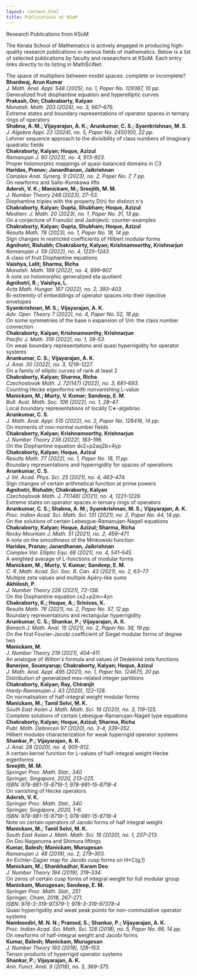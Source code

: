 ```yaml
---
layout: content.html
title: Publications at KSoM
---
```


<div class="main-full-width" id="main-content-start">

<section class="static-section" id="publications-intro">
  <div class="accordion-header">Research Publications from KSoM</div>
  <div class="accordion-content static-content">
    <p>The Kerala School of Mathematics is actively engaged in producing high-quality research publications in various fields of mathematics. Below is a list of selected publications by faculty and researchers at KSoM. Each entry links directly to its listing in MathSciNet.</p>
  </div>
</section>

<section class="accordion-item default-bg" data-direct-link="true" data-learn-more-url="https://mathscinet.ams.org/mathscinet/article?mr=4864900">
  <div class="accordion-header">The space of multipliers between model spaces: complete or incomplete?</div>
  <div class="accordion-snippet">
    <strong>Bhardwaj, Arun Kumar</strong><br/>
    <em>J. Math. Anal. Appl. 548 (2025), no. 1, Paper No. 129367, 10 pp.</em>
  </div>
</section>

<section class="accordion-item alt-bg" data-direct-link="true" data-learn-more-url="https://mathscinet.ams.org/mathscinet/article?mr=4704787">
  <div class="accordion-header">Generalized fruit diophantine equation and hyperelliptic curves</div>
  <div class="accordion-snippet">
    <strong>Prakash, Om; Chakraborty, Kalyan</strong><br/>
    <em>Monatsh. Math. 203 (2024), no. 3, 667–676.</em>
  </div>
</section>

<section class="accordion-item default-bg" data-direct-link="true" data-learn-more-url="https://mathscinet.ams.org/mathscinet/article?mr=4692620">
  <div class="accordion-header">Extreme states and boundary representations of operator spaces in ternary rings of operators</div>
  <div class="accordion-snippet">
    <strong>Shabna, A. M.; Vijayarajan, A. K.; Arunkumar, C. S.; Syamkrishnan, M. S.</strong><br/>
    <em>J. Algebra Appl. 23 (2024), no. 5, Paper No. 2450100, 22 pp.</em>
  </div>
</section>

<section class="accordion-item alt-bg" data-direct-link="true" data-learn-more-url="https://mathscinet.ams.org/mathscinet/article?mr=4565132">
  <div class="accordion-header">Lehmer sequence approach to the divisibility of class numbers of imaginary quadratic fields</div>
  <div class="accordion-snippet">
    <strong>Chakraborty, Kalyan; Hoque, Azizul</strong><br/>
    <em>Ramanujan J. 60 (2023), no. 4, 913–923.</em>
  </div>
</section>

<section class="accordion-item default-bg" data-direct-link="true" data-learn-more-url="https://mathscinet.ams.org/mathscinet/article?mr=4558996">
  <div class="accordion-header">Proper holomorphic mappings of quasi-balanced domains in C3</div>
  <div class="accordion-snippet">
    <strong>Haridas, Pranav; Janardhanan, Jaikrishnan</strong><br/>
    <em>Complex Anal. Synerg. 9 (2023), no. 2, Paper No. 7, 7 pp.</em>
  </div>
</section>

<section class="accordion-item alt-bg" data-direct-link="true" data-learn-more-url="https://mathscinet.ams.org/mathscinet/article?mr=4556156">
  <div class="accordion-header">On newforms and Saito-Kurokawa lifts</div>
  <div class="accordion-snippet">
    <strong>Adersh, V. K.; Manickam, M.; Sreejith, M. M.</strong><br/>
    <em>J. Number Theory 248 (2023), 27–53.</em>
  </div>
</section>

<section class="accordion-item default-bg" data-direct-link="true" data-learn-more-url="https://mathscinet.ams.org/mathscinet/article?mr=4520283">
  <div class="accordion-header">Diophantine triples with the property D(n) for distinct n's</div>
  <div class="accordion-snippet">
    <strong>Chakraborty, Kalyan; Gupta, Shubham; Hoque, Azizul</strong><br/>
    <em>Mediterr. J. Math. 20 (2023), no. 1, Paper No. 31, 13 pp.</em>
  </div>
</section>

<section class="accordion-item alt-bg" data-direct-link="true" data-learn-more-url="https://mathscinet.ams.org/mathscinet/article?mr=4512671">
  <div class="accordion-header">On a conjecture of Franušić and Jadrijević: counter-examples</div>
  <div class="accordion-snippet">
    <strong>Chakraborty, Kalyan; Gupta, Shubham; Hoque, Azizul</strong><br/>
    <em>Results Math. 78 (2023), no. 1, Paper No. 18, 14 pp.</em>
  </div>
</section>

<section class="accordion-item default-bg" data-direct-link="true" data-learn-more-url="https://mathscinet.ams.org/mathscinet/article?mr=4507208">
  <div class="accordion-header">Sign changes in restricted coefficients of Hilbert modular forms</div>
  <div class="accordion-snippet">
    <strong>Agnihotri, Rishabh; Chakraborty, Kalyan; Krishnamoorthy, Krishnarjun</strong><br/>
    <em>Ramanujan J. 59 (2022), no. 4, 1225–1243.</em>
  </div>
</section>

<section class="accordion-item alt-bg" data-direct-link="true" data-learn-more-url="https://mathscinet.ams.org/mathscinet/article?mr=4497174">
  <div class="accordion-header">A class of fruit Diophantine equations</div>
  <div class="accordion-snippet">
    <strong>Vaishya, Lalit; Sharma, Richa</strong><br/>
    <em>Monatsh. Math. 199 (2022), no. 4, 899–907.</em>
  </div>
</section>

<section class="accordion-item default-bg" data-direct-link="true" data-learn-more-url="https://mathscinet.ams.org/mathscinet/article?mr=4487617">
  <div class="accordion-header">A note on holomorphic generalized eta quotient</div>
  <div class="accordion-snippet">
    <strong>Agnihotri, R.; Vaishya, L.</strong><br/>
    <em>Acta Math. Hungar. 167 (2022), no. 2, 393–403.</em>
  </div>
</section>

<section class="accordion-item alt-bg" data-direct-link="true" data-learn-more-url="https://mathscinet.ams.org/mathscinet/article?mr=4476931">
  <div class="accordion-header">Bi-extremity of embeddings of operator spaces into their injective envelopes</div>
  <div class="accordion-snippet">
    <strong>Syamkrishnan, M. S.; Vijayarajan, A. K.</strong><br/>
    <em>Adv. Oper. Theory 7 (2022), no. 4, Paper No. 52, 18 pp.</em>
  </div>
</section>

<section class="accordion-item default-bg" data-direct-link="true" data-learn-more-url="https://mathscinet.ams.org/mathscinet/article?mr=4475673">
  <div class="accordion-header">On some symmetries of the base n expansion of 1/m: the class number connection</div>
  <div class="accordion-snippet">
    <strong>Chakraborty, Kalyan; Krishnamoorthy, Krishnarjun</strong><br/>
    <em>Pacific J. Math. 319 (2022), no. 1, 39–53.</em>
  </div>
</section>

<section class="accordion-item alt-bg" data-direct-link="true" data-learn-more-url="https://mathscinet.ams.org/mathscinet/article?mr=4467987">
  <div class="accordion-header">On weak boundary representations and quasi hyperrigidity for operator systems</div>
  <div class="accordion-snippet">
    <strong>Arunkumar, C. S.; Vijayarajan, A. K.</strong><br/>
    <em>J. Anal. 30 (2022), no. 3, 1219–1227.</em>
  </div>
</section>

<section class="accordion-item default-bg" data-direct-link="true" data-learn-more-url="https://mathscinet.ams.org/mathscinet/article?mr=4467935">
  <div class="accordion-header">On a family of elliptic curves of rank at least 2</div>
  <div class="accordion-snippet">
    <strong>Chakraborty, Kalyan; Sharma, Richa</strong><br/>
    <em>Czechoslovak Math. J. 72(147) (2022), no. 3, 681–693.</em>
  </div>
</section>

<section class="accordion-item alt-bg" data-direct-link="true" data-learn-more-url="https://mathscinet.ams.org/mathscinet/article?mr=4448940">
  <div class="accordion-header">Counting Hecke eigenforms with nonvanishing L-value</div>
  <div class="accordion-snippet">
    <strong>Manickam, M.; Murty, V. Kumar; Sandeep, E. M.</strong><br/>
    <em>Bull. Aust. Math. Soc. 106 (2022), no. 1, 28–47.</em>
  </div>
</section>

<section class="accordion-item default-bg" data-direct-link="true" data-learn-more-url="https://mathscinet.ams.org/mathscinet/article?mr=4441454">
  <div class="accordion-header">Local boundary representations of locally C∗-algebras</div>
  <div class="accordion-snippet">
    <strong>Arunkumar, C. S.</strong><br/>
    <em>J. Math. Anal. Appl. 515 (2022), no. 2, Paper No. 126416, 14 pp.</em>
  </div>
</section>

<section class="accordion-item alt-bg" data-direct-link="true" data-learn-more-url="https://mathscinet.ams.org/mathscinet/article?mr=4430097">
  <div class="accordion-header">On moments of non-normal number fields</div>
  <div class="accordion-snippet">
    <strong>Chakraborty, Kalyan; Krishnamoorthy, Krishnarjun</strong><br/>
    <em>J. Number Theory 238 (2022), 183–196.</em>
  </div>
</section>

<section class="accordion-item default-bg" data-direct-link="true" data-learn-more-url="https://mathscinet.ams.org/mathscinet/article?mr=4344843">
  <div class="accordion-header">On the Diophantine equation dx2+p2aq2b=4yp</div>
  <div class="accordion-snippet">
    <strong>Chakraborty, Kalyan; Hoque, Azizul</strong><br/>
    <em>Results Math. 77 (2022), no. 1, Paper No. 18, 11 pp.</em>
  </div>
</section>

<section class="accordion-item alt-bg" data-direct-link="true" data-learn-more-url="https://mathscinet.ams.org/mathscinet/article?mr=4363224">
  <div class="accordion-header">Boundary representations and hyperrigidity for spaces of operations</div>
  <div class="accordion-snippet">
    <strong>Arunkumar, C. S.</strong><br/>
    <em>J. Int. Acad. Phys. Sci. 25 (2021), no. 4, 463–474.</em>
  </div>
</section>

<section class="accordion-item default-bg" data-direct-link="true" data-learn-more-url="https://mathscinet.ams.org/mathscinet/article?mr=4339124">
  <div class="accordion-header">Sign changes of certain arithmetical function at prime powers</div>
  <div class="accordion-snippet">
    <strong>Agnihotri, Rishabh; Chakraborty, Kalyan</strong><br/>
    <em>Czechoslovak Math. J. 71(146) (2021), no. 4, 1221–1228.</em>
  </div>
</section>

<section class="accordion-item alt-bg" data-direct-link="true" data-learn-more-url="https://mathscinet.ams.org/mathscinet/article?mr=4338047">
  <div class="accordion-header">Extreme states on operator spaces in ternary rings of operators</div>
  <div class="accordion-snippet">
    <strong>Arunkumar, C. S.; Shabna, A. M.; Syamkrishnan, M. S.; Vijayarajan, A. K.</strong><br/>
    <em>Proc. Indian Acad. Sci. Math. Sci. 131 (2021), no. 2, Paper No. 44, 14 pp.</em>
  </div>
</section>

<section class="accordion-item default-bg" data-direct-link="true" data-learn-more-url="https://mathscinet.ams.org/mathscinet/article?mr=4278721">
  <div class="accordion-header">On the solutions of certain Lebesgue-Ramanujan-Nagell equations</div>
  <div class="accordion-snippet">
    <strong>Chakraborty, Kalyan; Hoque, Azizul; Sharma, Richa</strong><br/>
    <em>Rocky Mountain J. Math. 51 (2021), no. 2, 459–471.</em>
  </div>
</section>

<section class="accordion-item alt-bg" data-direct-link="true" data-learn-more-url="https://mathscinet.ams.org/mathscinet/article?mr=4224759">
  <div class="accordion-header">A note on the smoothness of the Minkowski function</div>
  <div class="accordion-snippet">
    <strong>Haridas, Pranav; Janardhanan, Jaikrishnan</strong><br/>
    <em>Complex Var. Elliptic Equ. 66 (2021), no. 4, 541–545.</em>
  </div>
</section>

<section class="accordion-item default-bg" data-direct-link="true" data-learn-more-url="https://mathscinet.ams.org/mathscinet/article?mr=4259511">
  <div class="accordion-header">A weighted average of L-functions of modular forms</div>
  <div class="accordion-snippet">
    <strong>Manickam, M.; Murty, V. Kumar; Sandeep, E. M.</strong><br/>
    <em>C. R. Math. Acad. Sci. Soc. R. Can. 43 (2021), no. 2, 63–77.</em>
  </div>
</section>

<section class="accordion-item alt-bg" data-direct-link="true" data-learn-more-url="https://mathscinet.ams.org/mathscinet/article?mr=4239717">
  <div class="accordion-header">Multiple zeta values and multiple Apéry-like sums</div>
  <div class="accordion-snippet">
    <strong>Akhilesh, P.</strong><br/>
    <em>J. Number Theory 226 (2021), 72–138.</em>
  </div>
</section>

<section class="accordion-item default-bg" data-direct-link="true" data-learn-more-url="https://mathscinet.ams.org/mathscinet/article?mr=4228926">
  <div class="accordion-header">On the Diophantine equation cx2+p2m=4yn</div>
  <div class="accordion-snippet">
    <strong>Chakraborty, K.; Hoque, A.; Srinivas, K.</strong><br/>
    <em>Results Math. 76 (2021), no. 2, Paper No. 57, 12 pp.</em>
  </div>
</section>

<section class="accordion-item alt-bg" data-direct-link="true" data-learn-more-url="https://mathscinet.ams.org/mathscinet/article?mr=4227156">
  <div class="accordion-header">Boundary representations and rectangular hyperrigidity</div>
  <div class="accordion-snippet">
    <strong>Arunkumar, C. S.; Shankar, P.; Vijayarajan, A. K.</strong><br/>
    <em>Banach J. Math. Anal. 15 (2021), no. 2, Paper No. 38, 19 pp.</em>
  </div>
</section>

<section class="accordion-item default-bg" data-direct-link="true" data-learn-more-url="https://mathscinet.ams.org/mathscinet/article?mr=4177527">
  <div class="accordion-header">On the first Fourier-Jacobi coefficient of Siegel modular forms of degree two</div>
  <div class="accordion-snippet">
    <strong>Manickam, M.</strong><br/>
    <em>J. Number Theory 219 (2021), 404–411.</em>
  </div>
</section>

<section class="accordion-item alt-bg" data-direct-link="true" data-learn-more-url="https://mathscinet.ams.org/mathscinet/article?mr=4172840">
  <div class="accordion-header">An analogue of Wilton's formula and values of Dedekind zeta functions</div>
  <div class="accordion-snippet">
    <strong>Banerjee, Soumyarup; Chakraborty, Kalyan; Hoque, Azizul</strong><br/>
    <em>J. Math. Anal. Appl. 495 (2021), no. 1, Paper No. 124675, 20 pp.</em>
  </div>
</section>

<section class="accordion-item default-bg" data-direct-link="true" data-learn-more-url="https://mathscinet.ams.org/mathscinet/article?mr=4298491">
  <div class="accordion-header">Distribution of generalized mex-related integer partitions</div>
  <div class="accordion-snippet">
    <strong>Chakraborty, Kalyan; Ray, Chiranjit</strong><br/>
    <em>Hardy-Ramanujan J. 43 (2020), 122–128.</em>
  </div>
</section>

<section class="accordion-item alt-bg" data-direct-link="true" data-learn-more-url="https://mathscinet.ams.org/mathscinet/article?mr=4199699">
  <div class="accordion-header">On normalisation of half-integral weight modular forms</div>
  <div class="accordion-snippet">
    <strong>Manickam, M.; Tamil Selvi, M. K.</strong><br/>
    <em>South East Asian J. Math. Math. Sci. 16 (2020), no. 3, 119–125.</em>
  </div>
</section>

<section class="accordion-item default-bg" data-direct-link="true" data-learn-more-url="https://mathscinet.ams.org/mathscinet/article?mr=4194065">
  <div class="accordion-header">Complete solutions of certain Lebesgue-Ramanujan-Nagell type equations</div>
  <div class="accordion-snippet">
    <strong>Chakraborty, Kalyan; Hoque, Azizul; Sharma, Richa</strong><br/>
    <em>Publ. Math. Debrecen 97 (2020), no. 3-4, 339–352.</em>
  </div>
</section>

<section class="accordion-item alt-bg" data-direct-link="true" data-learn-more-url="https://mathscinet.ams.org/mathscinet/article?mr=4181904">
  <div class="accordion-header">Hilbert modules characterization for weak hyperrigid operator systems</div>
  <div class="accordion-snippet">
    <strong>Shankar, P.; Vijayarajan, A. K.</strong><br/>
    <em>J. Anal. 28 (2020), no. 4, 905–912.</em>
  </div>
</section>

<section class="accordion-item default-bg" data-direct-link="true" data-learn-more-url="https://mathscinet.ams.org/mathscinet/article?mr=4179377">
  <div class="accordion-header">A certain kernel function for L-values of half-integral weight Hecke eigenforms</div>
  <div class="accordion-snippet">
    <strong>Sreejith, M. M.</strong><br/>
    <em>Springer Proc. Math. Stat., 340<br/>Springer, Singapore, 2020, 213–225.</em><br/>
    <em>ISBN: 978-981-15-8719-1; 978-981-15-8718-4</em>
  </div>
</section>

<section class="accordion-item alt-bg" data-direct-link="true" data-learn-more-url="https://mathscinet.ams.org/mathscinet/article?mr=4179364">
  <div class="accordion-header">On vanishing of Hecke operators</div>
  <div class="accordion-snippet">
    <strong>Adersh, V. K.</strong><br/>
    <em>Springer Proc. Math. Stat., 340<br/>Springer, Singapore, 2020, 1–6.</em><br/>
    <em>ISBN: 978-981-15-8719-1; 978-981-15-8718-4</em>
  </div>
</section>

<section class="accordion-item default-bg" data-direct-link="true" data-learn-more-url="https://mathscinet.ams.org/mathscinet/article?mr=4146238">
  <div class="accordion-header">Note on certain operators of Jacobi forms of half integral weight</div>
  <div class="accordion-snippet">
    <strong>Manickam, M.; Tamil Selvi, M. K.</strong><br/>
    <em>South East Asian J. Math. Math. Sci. 16 (2020), no. 1, 207–213.</em>
  </div>
</section>

<section class="accordion-item alt-bg" data-direct-link="true" data-learn-more-url="https://mathscinet.ams.org/mathscinet/article?mr=3911789">
  <div class="accordion-header">On Doi-Naganuma and Shimura liftings</div>
  <div class="accordion-snippet">
    <strong>Kumar, Balesh; Manickam, Murugesan</strong><br/>
    <em>Ramanujan J. 48 (2019), no. 2, 279–303.</em>
  </div>
</section>

<section class="accordion-item default-bg" data-direct-link="true" data-learn-more-url="https://mathscinet.ams.org/mathscinet/article?mr=3860478">
  <div class="accordion-header">An Eichler-Zagier map for Jacobi cusp forms on H×C(g,1)</div>
  <div class="accordion-snippet">
    <strong>Manickam, M.; Shankhadhar, Karam Deo</strong><br/>
    <em>J. Number Theory 194 (2019), 319–334.</em>
  </div>
</section>

<section class="accordion-item alt-bg" data-direct-link="true" data-learn-more-url="https://mathscinet.ams.org/mathscinet/article?mr=3880391">
  <div class="accordion-header">On zeros of certain cusp forms of integral weight for full modular group</div>
  <div class="accordion-snippet">
    <strong>Manickam, Murugesan; Sandeep, E. M.</strong><br/>
    <em>Springer Proc. Math. Stat., 251<br/>Springer, Cham, 2018, 267–271.</em><br/>
    <em>ISBN: 978-3-319-97379-1; 978-3-319-97378-4</em>
  </div>
</section>

<section class="accordion-item default-bg" data-direct-link="true" data-learn-more-url="https://mathscinet.ams.org/mathscinet/article?mr=3869539">
  <div class="accordion-header">Quasi hyperrigidity and weak peak points for non-commutative operator systems</div>
  <div class="accordion-snippet">
    <strong>Namboodiri, M. N. N.; Pramod, S.; Shankar, P.; Vijayarajan, A. K.</strong><br/>
    <em>Proc. Indian Acad. Sci. Math. Sci. 128 (2018), no. 5, Paper No. 66, 14 pp.</em>
  </div>
</section>

<section class="accordion-item alt-bg" data-direct-link="true" data-learn-more-url="https://mathscinet.ams.org/mathscinet/article?mr=3846804">
  <div class="accordion-header">On newforms of half-integral weight and Jacobi forms</div>
  <div class="accordion-snippet">
    <strong>Kumar, Balesh; Manickam, Murugesan</strong><br/>
    <em>J. Number Theory 193 (2018), 128–153.</em>
  </div>
</section>

<section class="accordion-item default-bg" data-direct-link="true" data-learn-more-url="https://mathscinet.ams.org/mathscinet/article?mr=3835224">
  <div class="accordion-header">Tensor products of hyperrigid operator systems</div>
  <div class="accordion-snippet">
    <strong>Shankar, P.; Vijayarajan, A. K.</strong><br/>
    <em>Ann. Funct. Anal. 9 (2018), no. 3, 369–375.</em>
  </div>
</section>

</div>
